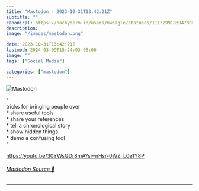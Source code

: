 ```yaml
---
title: "Mastodon - 2023-10-31T13:42:21Z"
subtitle: ""
canonical: https://hachyderm.io/users/mweagle/statuses/111329918394780001
description:
image: "/images/mastodon.png"

date: 2023-10-31T13:42:21Z
lastmod: 2024-03-09T15:24:03-08:00
image: ""
tags: ["Social Media"]

categories: ["mastodon"]
---
```

![Mastodon](/images/mastodon.png)

<p>“<br />tricks for bringing people over<br />* share useful tools<br />* share your references<br />* tell a chronological story<br />* show hidden things<br />* demo a confusing tool<br />”</p><p><a href="https://youtu.be/30YWsGDr8mA?si=nHsr-0WZ_L0e1Y8P" target="_blank" rel="nofollow noopener noreferrer" translate="no"><span class="invisible">https://</span><span class="ellipsis">youtu.be/30YWsGDr8mA?si=nHsr-0</span><span class="invisible">WZ_L0e1Y8P</span></a></p>


###### [Mastodon Source 🐘](https://hachyderm.io/@mweagle/111329918394780001)

___

